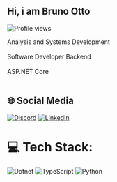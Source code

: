 ## Hi, i am Bruno Otto
<p align="left"> <img src="https://komarev.com/ghpvc/?username=brunocotto&color=yellow" alt="Profile views" /> </p>
Analysis and Systems Development<br><br>
Software Developer Backend<br><br>
ASP.NET Core<br><br>

## 🌐 Social Media
[![Discord](https://img.shields.io/badge/Discord-%237289DA.svg?logo=discord&logoColor=white)](https://discord.gg/BrunoOtto#0202) [![LinkedIn](https://img.shields.io/badge/LinkedIn-%230077B5.svg?logo=linkedin&logoColor=white)](https://linkedin.com/in/https://www.linkedin.com/in/brunocotto/) 

# 💻 Tech Stack:
![Dotnet](https://img.shields.io/badge/dotnet-%23007ACC.svg?style=for-the-badge&logo=dotnet&logoColor=white) ![TypeScript](https://img.shields.io/badge/typescript-%23007ACC.svg?style=for-the-badge&logo=typescript&logoColor=white) ![Python](https://img.shields.io/badge/python-3670A0?style=for-the-badge&logo=python&logoColor=ffdd54)
<!-- Proudly created with GPRM ( https://gprm.itsvg.in ) -->
